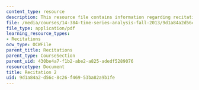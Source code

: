 ```yaml
---
content_type: resource
description: This resource file contains information regarding recitation 2.
file: /media/courses/14-384-time-series-analysis-fall-2013/9d1a84a2d56c8c26f46953ba82a9b1fe_MIT14_384F13_rec2.pdf
file_type: application/pdf
learning_resource_types:
- Recitations
ocw_type: OCWFile
parent_title: Recitations
parent_type: CourseSection
parent_uid: 430be4a7-f1b2-abe2-a825-adedf5289076
resourcetype: Document
title: Recitation 2
uid: 9d1a84a2-d56c-8c26-f469-53ba82a9b1fe
---
```

